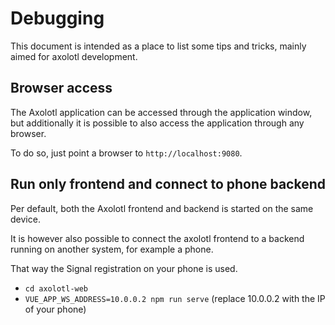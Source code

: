 # Debugging

This document is intended as a place to list some tips and tricks, mainly aimed for axolotl
development.

## Browser access

The Axolotl application can be accessed through the application window, but additionally
it is possible to also access the application through any browser.

To do so, just point a browser to `http://localhost:9080`.

## Run only frontend and connect to phone backend

Per default, both the Axolotl frontend and backend is started on the same device.

It is however also possible to connect the axolotl frontend to a backend running on another system,
for example a phone.

That way the Signal registration on your phone is used.

* `cd axolotl-web`
* `VUE_APP_WS_ADDRESS=10.0.0.2 npm run serve` (replace 10.0.0.2 with the IP of your phone)
